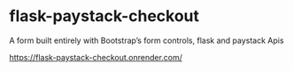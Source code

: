 # flask-paystack-checkout
A form built entirely with Bootstrap’s form controls, flask and paystack Apis

https://flask-paystack-checkout.onrender.com/
